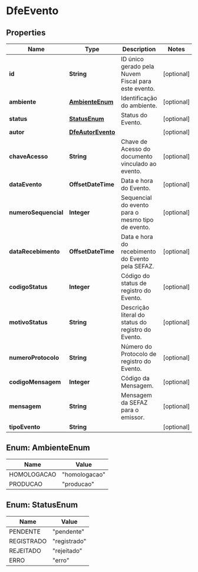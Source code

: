 

# DfeEvento


## Properties

| Name | Type | Description | Notes |
|------------ | ------------- | ------------- | -------------|
|**id** | **String** | ID único gerado pela Nuvem Fiscal para este evento. |  [optional] |
|**ambiente** | [**AmbienteEnum**](#AmbienteEnum) | Identificação do ambiente. |  [optional] |
|**status** | [**StatusEnum**](#StatusEnum) | Status do Evento. |  [optional] |
|**autor** | [**DfeAutorEvento**](DfeAutorEvento.md) |  |  [optional] |
|**chaveAcesso** | **String** | Chave de Acesso do documento vinculado ao evento. |  [optional] |
|**dataEvento** | **OffsetDateTime** | Data e hora do Evento. |  [optional] |
|**numeroSequencial** | **Integer** | Sequencial do evento para o mesmo tipo de evento. |  [optional] |
|**dataRecebimento** | **OffsetDateTime** | Data e hora do recebimento do Evento pela SEFAZ. |  [optional] |
|**codigoStatus** | **Integer** | Código do status de registro do Evento. |  [optional] |
|**motivoStatus** | **String** | Descrição literal do status do registro do Evento. |  [optional] |
|**numeroProtocolo** | **String** | Número do Protocolo de registro do Evento. |  [optional] |
|**codigoMensagem** | **Integer** | Código da Mensagem. |  [optional] |
|**mensagem** | **String** | Mensagem da SEFAZ para o emissor. |  [optional] |
|**tipoEvento** | **String** |  |  [optional] |



## Enum: AmbienteEnum

| Name | Value |
|---- | -----|
| HOMOLOGACAO | &quot;homologacao&quot; |
| PRODUCAO | &quot;producao&quot; |



## Enum: StatusEnum

| Name | Value |
|---- | -----|
| PENDENTE | &quot;pendente&quot; |
| REGISTRADO | &quot;registrado&quot; |
| REJEITADO | &quot;rejeitado&quot; |
| ERRO | &quot;erro&quot; |



